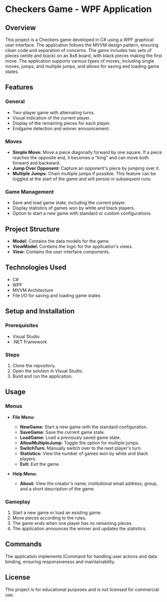 # Checkers Game - WPF Application

## Overview
This project is a Checkers game developed in C# using a WPF graphical user interface. The application follows the MVVM design pattern, ensuring clean code and separation of concerns. The game includes two sets of pieces (white and black) on an 8x8 board, with black pieces making the first move. The application supports various types of moves, including single moves, jumps, and multiple jumps, and allows for saving and loading game states.

## Features
### General
- Two-player game with alternating turns.
- Visual indication of the current player.
- Display of the remaining pieces for each player.
- Endgame detection and winner announcement.

### Moves
- **Simple Move:** Move a piece diagonally forward by one square. If a piece reaches the opposite end, it becomes a "king" and can move both forward and backward.
- **Jump Over Opponent:** Capture an opponent's piece by jumping over it.
- **Multiple Jumps:** Chain multiple jumps if possible. This feature can be toggled at the start of the game and will persist in subsequent runs.

### Game Management
- Save and load game state, including the current player.
- Display statistics of games won by white and black players.
- Option to start a new game with standard or custom configurations.

## Project Structure
- **Model:** Contains the data models for the game.
- **ViewModel:** Contains the logic for the application's views.
- **View:** Contains the user interface components.

## Technologies Used
- C#
- WPF
- MVVM Architecture
- File I/O for saving and loading game states

## Setup and Installation
### Prerequisites
- Visual Studio
- .NET Framework

### Steps
1. Clone the repository.
2. Open the solution in Visual Studio.
3. Build and run the application.

## Usage
### Menus
- **File Menu:**
  - **NewGame:** Start a new game with the standard configuration.
  - **SaveGame:** Save the current game state.
  - **LoadGame:** Load a previously saved game state.
  - **AllowMultipleJump:** Toggle the option for multiple jumps.
  - **SwitchTurn:** Manually switch over to the next player's turn.
  - **Statistics:** View the number of games won by white and black players.
  - **Exit:** Exit the game.

- **Help Menu:**
  - **About:** View the creator's name, institutional email address, group, and a short description of the game.

### Gameplay
1. Start a new game or load an existing game.
2. Move pieces according to the rules.
3. The game ends when one player has no remaining pieces.
4. The application announces the winner and updates the statistics.

## Commands
The application implements ICommand for handling user actions and data binding, ensuring responsiveness and maintainability.

## License
This project is for educational purposes and is not licensed for commercial use.
